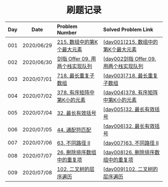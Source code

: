 <h1 align="center">
  刷题记录
</h1>


<div class="center">


| Day |    Date    |                        Problem Number                        |                            Solved Problem Link                             |
| :--------:| :--------: | :-----------------------------------------------------------  | :---------------------------------------------------------- |
|001| 2020/06/29 | [215. 数组中的第K个最大元素](https://leetcode-cn.com/problems/kth-largest-element-in-an-array/) | [[day001]215. 数组中的第K个最大元素](https://www.cnblogs.com/Swetchine/p/13221686.html) |
|002| 2020/06/30 | [剑指 Offer 09. 用两个栈实现队列](https://leetcode-cn.com/problems/yong-liang-ge-zhan-shi-xian-dui-lie-lcof/) | [[day002剑指 Offer 09. 用两个栈实现队列](https://www.cnblogs.com/Swetchine/p/13221646.html) |
|003| 2020/07/01 | [718. 最长重复子数组](https://leetcode-cn.com/problems/maximum-length-of-repeated-subarray/) | [[day003]718. 最长重复子数组](https://www.cnblogs.com/Swetchine/p/13221306.html) |
|004| 2020/07/02 | [378. 有序矩阵中第K小的元素](https://leetcode-cn.com/problems/kth-smallest-element-in-a-sorted-matrix/) | [[day004]378. 有序矩阵中第K小的元素](https://www.cnblogs.com/Swetchine/p/13223997.html) |
|005| 2020/07/04 | [32. 最长有效括号](https://leetcode-cn.com/problems/longest-valid-parentheses/) | [[day005]32. 最长有效括号](https://www.cnblogs.com/Swetchine/p/13236464.html) |
|006| 2020/07/05 | [44. 通配符匹配](https://leetcode-cn.com/problems/wildcard-matching/) | [[day006]32. 最长有效括号](https://www.cnblogs.com/Swetchine/p/13252762.html) |
|007| 2020/07/06 | [63. 不同路径 II](https://leetcode-cn.com/problems/unique-paths-ii/) | [[day007]63. 不同路径 II](https://www.cnblogs.com/Swetchine/p/12670647.html) |
|008| 2020/07/07 | [26. 删除排序数组中的重复项](https://leetcode-cn.com/problems/remove-duplicates-from-sorted-array/) | [[day008]26. 删除排序数组中的重复项](https://www.cnblogs.com/Swetchine/p/13260891.html) |
|009| 2020/07/08 | [102. 二叉树的层序遍历](https://leetcode-cn.com/problems/binary-tree-level-order-traversal/) | [[day009]102. 二叉树的层序遍历](https://www.cnblogs.com/Swetchine/p/13266494.html) |

</div>

